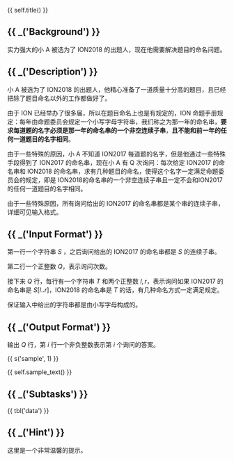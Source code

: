 {{ self.title() }}

## {{ _('Background') }}

实力强大的小 A 被选为了 ION2018 的出题人，现在他需要解决题目的命名问题。

## {{ _('Description') }}

小 A 被选为了 ION2018 的出题人，他精心准备了一道质量十分高的题目，且已经把除了题目命名以外的工作都做好了。

由于 ION 已经举办了很多届，所以在题目命名上也是有规定的，ION 命题手册规定：每年由命题委员会规定一个小写字母字符串，我们称之为那一年的命名串，**要求每道题的名字必须是那一年的命名串的一个非空连续子串**，**且不能和前一年的任何一道题目的名字相同**。

由于一些特殊的原因，小 A 不知道 ION2017 每道题的名字，但是他通过一些特殊手段得到了 ION2017 的命名串，现在小 A 有 Q 次询问：每次给定 ION2017 的命名串和 ION2018 的命名串，求有几种题目的命名，使得这个名字一定满足命题委员会的规定，即是 ION2018的命名串的一个非空连续子串且一定不会和ION2017的任何一道题目的名字相同。

由于一些特殊原因，所有询问给出的 ION2017 的命名串都是某个串的连续子串，详细可见输入格式。

## {{ _('Input Format') }}

第一行一个字符串 $S$ ，之后询问给出的 ION2017 的命名串都是 $S$ 的连续子串。

第二行一个正整数 $Q$，表示询问次数。

接下来 $Q$ 行，每行有一个字符串 $T$ 和两个正整数 $l,r$，表示询问如果 ION2017 的命名串是 $S[l..r]$，ION2018 的命名串是 $T$ 的话，有几种命名方式一定满足规定。 

保证输入中给出的字符串都是由小写字母构成的。

## {{ _('Output Format') }}

输出 $Q$ 行，第 $i$ 行一个非负整数表示第 $i$ 个询问的答案。

{{ s('sample', 1) }}

{{ self.sample_text() }}

## {{ _('Subtasks') }}

{{ tbl('data') }}

## {{ _('Hint') }}

这里是一个非常温馨的提示。